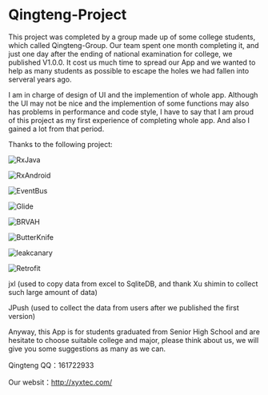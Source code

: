 # Qingteng-Project

This project was completed by a group made up of some college students, which called Qingteng-Group. Our team spent one month completing it, and just one day after the ending of national examination for college, we published V1.0.0. It cost us much time to spread our App and we wanted to help as many students as possible to escape the holes we had fallen into serveral years ago.

I am in charge of design of UI and the implemention of whole app. Although the UI may not be nice and the implemention of some functions may also has problems in performance and code style, I have to say that I am proud of this project as my first experience of completing whole app. And also I gained a lot from that period. 

Thanks to the following project:

![RxJava](https://github.com/ReactiveX/RxJava)

![RxAndroid](https://github.com/ReactiveX/RxAndroid)

![EventBus](https://github.com/greenrobot/EventBus)

![Glide](https://github.com/bumptech/glide)

![BRVAH](https://github.com/CymChad/BaseRecyclerViewAdapterHelper)

![ButterKnife](https://github.com/JakeWharton/butterknife)

![leakcanary](https://github.com/square/leakcanary)

![Retrofit](https://github.com/square/retrofit)

jxl (used to copy data from excel to SqliteDB, and thank Xu shimin to collect such large amount of data)

JPush (used to collect the data from users after we published the first version)

Anyway, this App is for students graduated from Senior High School and are hesitate to choose suitable college and major, please think about us, we will give you some suggestions as many as we can.

Qingteng QQ：161722933

Our websit：http://xyxtec.com/
